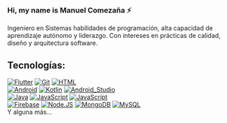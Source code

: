 ### Hi, my name is Manuel Comezaña ⚡

<!--
**Manuel0606/Manuel0606** is a ✨ _special_ ✨ repository because its `README.md` (this file) appears on your GitHub profile.

Here are some ideas to get you started:

- 🔭 I’m currently working on ...
- 🌱 I’m currently learning ...
- 👯 I’m looking to collaborate on ...
- 🤔 I’m looking for help with ...
- 💬 Ask me about ...
- 📫 How to reach me: ...
- 😄 Pronouns: ...
- ⚡ Fun fact: ...
-->

Ingeniero en Sistemas habilidades de programación, alta capacidad de aprendizaje
autónomo y liderazgo. Con intereses en prácticas de calidad,
diseño y arquitectura software.

## Tecnologías:
[![Flutter](https://img.shields.io/badge/flutter-blue?style=for-the-badge&logo=flutter&logoColor=white&labelColor=101010)]()
[![Git](https://img.shields.io/badge/git-red?style=for-the-badge&logo=git&logoColor=white&labelColor=101010)]()
[![HTML](https://img.shields.io/badge/html-yellow?style=for-the-badge&logo=html&logoColor=white&labelColor=101010)]()
</br>
[![Android](https://img.shields.io/badge/Android-3DDC84?style=for-the-badge&logo=android&logoColor=white&labelColor=101010)]()
[![Kotlin](https://img.shields.io/badge/python-0095D5?style=for-the-badge&logo=python&logoColor=white&labelColor=101010)]()
[![Android_Studio](https://img.shields.io/badge/Android_Studio-3DDC84?style=for-the-badge&logo=android-studio&logoColor=white&labelColor=101010)]()
</br>
[![Java](https://img.shields.io/badge/Java-007396?style=for-the-badge&logo=java&logoColor=white&labelColor=101010)]()
[![JavaScript](https://img.shields.io/badge/JavaScript-F7DF1E?style=for-the-badge&logo=javascript&logoColor=white&labelColor=101010)]()
[![JavaScript](https://img.shields.io/badge/vsc-0095D5?style=for-the-badge&logo=visualstudiocode&logoColor=white&labelColor=101010)]()
</br>
[![Firebase](https://img.shields.io/badge/Firebase-FFCA28?style=for-the-badge&logo=firebase&logoColor=white&labelColor=101010)]()
[![Node.JS](https://img.shields.io/badge/Node.JS-339933?style=for-the-badge&logo=node.js&logoColor=white&labelColor=101010)]()
[![MongoDB](https://img.shields.io/badge/MongoDB-47A248?style=for-the-badge&logo=mongodb&logoColor=white&labelColor=101010)]()
[![MySQL](https://img.shields.io/badge/MySQL-4479A1?style=for-the-badge&logo=mysql&logoColor=white&labelColor=101010)]()
</br>
Y alguna más...
<!-- 
## Muestra de algunos proyectos:
  
  
<table style="width:100%">
  <tr>
    <td>
  		<img src="https://user-images.githubusercontent.com/64750064/197629997-947bcdb2-8104-46cc-b066-1d6d285d310d.png">
	  </td>
    <td>
      <img src="https://user-images.githubusercontent.com/64750064/197630004-b0996f73-e84a-4c4b-af5d-2358fef46b0c.png">
	  </td>
    <td>
      <img src="https://user-images.githubusercontent.com/64750064/197630006-7c696261-3f55-4315-87b9-d387891be6eb.png">
	  </td>
  </tr>
  <tr>
    <td>
      <img src="https://user-images.githubusercontent.com/64750064/197633846-c4da9484-7cf5-4030-b10f-31a5476a614d.png">
	  </td>

</table>
 -->
